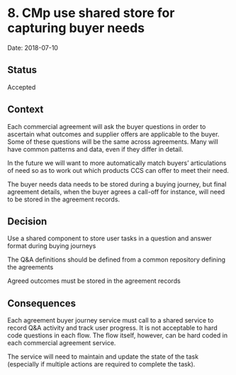 # 8. CMp use shared store for capturing buyer needs

Date: 2018-07-10

## Status

Accepted

## Context

Each commercial agreement will ask the buyer questions in order to ascertain what outcomes and supplier offers are applicable to the buyer. Some of these questions will be the same across agreements. Many will have common patterns and data, even if they differ in detail.

In the future we will want to more automatically match buyers’ articulations of need so as to work out which products CCS can offer to meet their need.

The buyer needs data needs to be stored during a buying journey, but final agreement details, when the buyer agrees a call-off for instance, will need to be stored in the agreement records.

## Decision

Use a shared component to store user tasks in a question and answer format during buying journeys

The Q&A definitions should be defined from a common repository defining the agreements

Agreed outcomes must be stored in the agreement records

## Consequences

Each agreement buyer journey service must call to a shared service to record Q&A activity and track user progress. It is not acceptable to hard code questions in each flow. The flow itself, however, can be hard coded in each commercial agreement service.

The service will need to maintain and update the state of the task (especially if multiple actions are required to complete the task).
